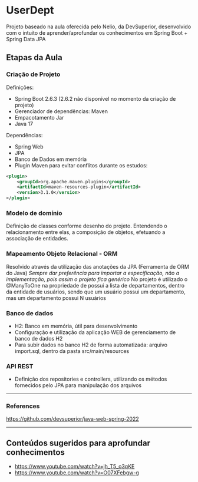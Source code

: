 # UserDept
Projeto baseado na aula oferecida pelo Nelio, da DevSuperior, desenvolvido com o intuito de aprender/aprofundar os conhecimentos em Spring Boot + Spring Data JPA


## Etapas da Aula

### Criação de Projeto
Definições:
- Spring Boot 2.6.3 (2.6.2 não disponível no momento da criação de projeto)
- Gerenciador de dependências: Maven 
- Empacotamento Jar
- Java 17

Dependências:
- Spring Web
- JPA
- Banco de Dados em memória
- Plugin Maven para evitar conflitos durante os estudos:

```xml
<plugin>
	<groupId>org.apache.maven.plugins</groupId>
	<artifactId>maven-resources-plugin</artifactId>
	<version>3.1.0</version>
</plugin>
```


### Modelo de domínio
Definição de classes conforme desenho do projeto. Entendendo o relacionamento entre elas, a composição de objetos, efetuando a associação de entidades.

### Mapeamento Objeto Relacional - ORM
Resolvido através da utilização das anotações da JPA (Ferramenta de ORM do Java)
*Sempre dar preferência para importar a especificação, não a implementação, pois assim o projeto fica genérico*
No projeto é utilizado o @ManyToOne na propriedade de possui a lista de departamentos, dentro da entidade de usuários, 
sendo que um usuário possui um departamento, mas um departamento possui N usuários

### Banco de dados
- H2: Banco em memória, útil para desenvolvimento
- Configuração e utilização da aplicação WEB de gerenciamento de banco de dados H2
- Para subir dados no banco H2 de forma automatizada: arquivo import.sql, dentro da pasta src/main/resources

### API REST
- Definição dos repositories e controllers, utilizando os métodos fornecidos pelo JPA para manipulação dos arquivos


------------------------
### References
https://github.com/devsuperior/java-web-spring-2022

------------------------
## Conteúdos sugeridos para aprofundar conhecimentos
- https://www.youtube.com/watch?v=jh_T5_o3qKE
- https://www.youtube.com/watch?v=O07XFebgw-g